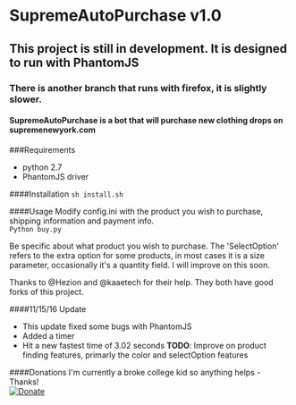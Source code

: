 # SupremeAutoPurchase v1.0
## This project is still in development. It is designed to run with PhantomJS
### There is another branch that runs with firefox, it is slightly slower.
#### SupremeAutoPurchase is a bot that will purchase new clothing drops on supremenewyork.com


###Requirements
- python 2.7
- PhantomJS driver

####Installation
```sh install.sh```

####Usage
Modify config.ini with the product you wish to purchase, shipping information and payment info.
<br>
```Python buy.py```

Be specific about what product you wish to purchase.
The 'SelectOption' refers to the extra option for some products, in most cases it is a size parameter, occasionally it's a quantity field.
I will improve on this soon.


Thanks to @Hezion and @kaaetech for their help. They both have good forks of this project.


####11/15/16 Update
- This update fixed some bugs with PhantomJS
- Added a timer
- Hit a new fastest time of 3.02 seconds
<b>TODO</b>: Improve on product finding features, primarly the color and selectOption features

####Donations
I'm currently a broke college kid so anything helps - Thanks!<br>
[![Donate](https://img.shields.io/badge/Donate-PayPal-green.svg)](https://www.paypal.me/ColinCowie)
